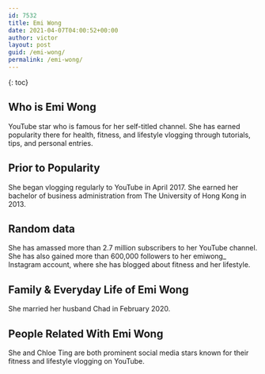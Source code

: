 ```yaml
---
id: 7532
title: Emi Wong
date: 2021-04-07T04:00:52+00:00
author: victor
layout: post
guid: /emi-wong/
permalink: /emi-wong/
---
```



{: toc}


## Who is Emi Wong



YouTube star who is famous for her self-titled channel. She has earned popularity there for health, fitness, and lifestyle vlogging through tutorials, tips, and personal entries. 

                
                
                
## Prior to Popularity



She began vlogging regularly to YouTube in April 2017. She earned her bachelor of business administration from The University of Hong Kong in 2013. 

                
                
                
## Random data



She has amassed more than 2.7 million subscribers to her YouTube channel. She has also gained more than 600,000 followers to her emiwong_ Instagram account, where she has blogged about fitness and her lifestyle. 

                
                
                
## Family & Everyday Life of Emi Wong



She married her husband Chad in February 2020. 

                
                
                
## People Related With Emi Wong



She and Chloe Ting are both prominent social media stars known for their fitness and lifestyle vlogging on YouTube. 

                
              
            
          
          
          